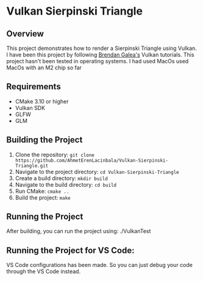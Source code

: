 # Vulkan Sierpinski Triangle

## Overview
This project demonstrates how to render a Sierpinski Triangle using Vulkan. I have been this project by following [Brendan Galea's](https://www.youtube.com/@BrendanGalea) Vulkan tutorials. This project hasn't been tested in operating systems. I had used MacOs used MacOs with an M2 chip so far


## Requirements
- CMake 3.10 or higher
- Vulkan SDK
- GLFW
- GLM

## Building the Project
1. Clone the repository: `git clone https://github.com/AhmetErenLacinbala/Vulkan-Sierpinski-Triangle.git`
2. Navigate to the project directory: `cd Vulkan-Sierpinski-Triangle`
3. Create a build directory: `mkdir build`
4. Navigate to the build directory: `cd build`
5. Run CMake: `cmake ..`
6. Build the project: `make`

## Running the Project
After building, you can run the project using:
./VulkanTest

## Running the Project for VS Code:
VS Code configurations has been made. So you can just debug your code through the VS Code instead.
